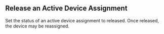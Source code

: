 Release an Active Device Assignment
-----------------------------------
Set the status of an active device assignment to released. Once released, the
device may be reassigned.